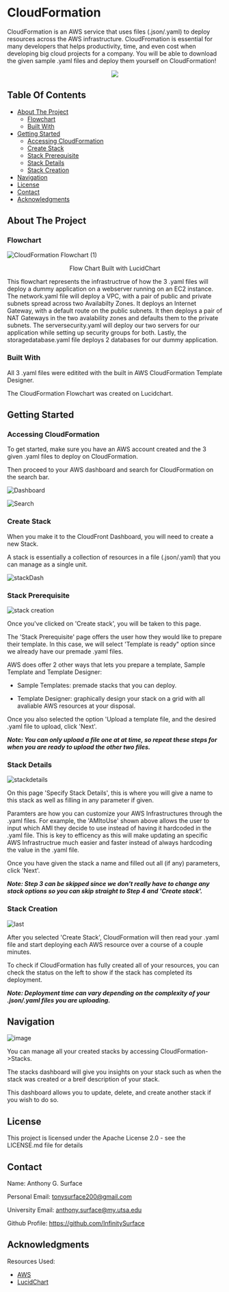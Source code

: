 # CloudFormation

CloudFormation is an AWS service that uses files (.json/.yaml) to deploy resources across the AWS infrastructure. CloudFromation is essential for many developers that helps productivity, time, and even cost when developing big cloud projects for a company. You will be able to download the given sample .yaml files and deploy them yourself on CloudFormation!

<p align="center">
  <img src="https://user-images.githubusercontent.com/98137377/159177689-c6e65174-002c-4646-83bf-c4b27d7f9b64.png">
</p>

## Table Of Contents

- [About The Project](#about-the-project)
    - [Flowchart](#flowchart)
    - [Built With](#built-with)
- [Getting Started](#getting-started)
    - [Accessing CloudFormation](#accessing-cloudformation)
    - [Create Stack](#create-stack)
    - [Stack Prerequisite](#stack-prerequisite)
    - [Stack Details](#stack-details)
    - [Stack Creation](#stack-creation)
- [Navigation](#navigation)
- [License](#license)
- [Contact](#contact)
- [Acknowledgments](#acknowledgments)

## About The Project

### Flowchart

![CloudFormation Flowchart (1)](https://user-images.githubusercontent.com/98137377/159145487-fe0ee9cf-fa55-4620-97ca-3aab776be2ac.png)

</p>
<p align = "center">
Flow Chart Built with LucidChart
</p>

This flowchart represents the infrastructrue of how the 3 .yaml files will deploy a dummy application on a webserver running on an EC2 instance. The network.yaml file will deploy a VPC, with a pair of public and private subnets spread across two Availabilty Zones. It deploys an Internet Gateway, with a default route on the public subnets. It then deploys a pair of NAT Gateways in the two avalability zones and defaults them to the private subnets. The serversecurity.yaml will deploy our two servers for our application while setting up security groups for both. Lastly, the storagedatabase.yaml file deploys 2 databases for our dummy application.

### Built With

All 3 .yaml files were editited with the built in AWS CloudFormation Template Designer.

The CloudFormation Flowchart was created on Lucidchart.

## Getting Started

### Accessing CloudFormation

To get started, make sure you have an AWS account created and the 3 given .yaml files to deploy on CloudFormation.

Then proceed to your AWS dashboard and search for CloudFormation on the search bar.

![Dashboard](https://user-images.githubusercontent.com/98137377/159184215-8ab5970d-f348-458d-8aaf-03dce22e4842.jpg)

![Search](https://user-images.githubusercontent.com/98137377/159184216-30d725f3-390c-4d2f-a6d2-3a8230a12b42.jpg)

### Create Stack

When you make it to the CloudFront Dashboard, you will need to create a new Stack.

A stack is essentially a collection of resources in a file (.json/.yaml) that you can manage as a single unit.

![stackDash](https://user-images.githubusercontent.com/98137377/159184542-d4124cc3-769c-47ae-8ac3-bfbecf780fae.jpg)

### Stack Prerequisite

![stack creation](https://user-images.githubusercontent.com/98137377/159184814-4fac884b-1a61-46da-889d-3e8e5b7757d1.jpg)

Once you've clicked on 'Create stack', you will be taken to this page.

The 'Stack Prerequisite' page offers the user how they would like to prepare their template. In this case, we will select 'Template is ready" option since we already have our premade .yaml files.

AWS does offer 2 other ways that lets you prepare a template, Sample Template and Template Designer:

* Sample Templates:  premade stacks that you can deploy.

* Template Designer: graphically design your stack on a grid with all avaliable AWS resources at your disposal. 

Once you also selected the option 'Upload a template file, and the desired .yaml file to upload, click 'Next'.

***Note: You can only upload a file one at at time, so repeat these steps for when you are ready to upload the other two files.***

### Stack Details

![stackdetails](https://user-images.githubusercontent.com/98137377/159185136-187e9deb-e3e2-455e-ae8d-4229e861be9e.jpg)

On this page 'Specify Stack Details', this is where you will give a name to this stack as well as filling in any parameter if given.

Paramters are how you can customize your AWS Infrastructures through the .yaml files. For example, the 'AMItoUse' shown above allows the user to input which AMI they decide to use instead of having it hardcoded in the .yaml file. This is key to efficency as this will make updating an specific AWS Infrastructrue much easier and faster instead of always hardcoding the value in the .yaml file.

Once you have given the stack a name and filled out all (if any) parameters, click 'Next'.

***Note: Step 3 can be skipped since we don't really have to change any stack options so you can skip straight to Step 4 and 'Create stack'.*** 

### Stack Creation

![last](https://user-images.githubusercontent.com/98137377/159185296-21d06d18-dfca-4ecb-a744-881c65e68292.jpg)

After you selected 'Create Stack', CloudFormation will then read your .yaml file and start deploying each AWS resource over a course of a couple minutes.

To check if CloudFormation has fully created all of your resources, you can check the status on the left to show if the stack has completed its deployment.

***Note: Deployment time can vary depending on the complexity of your .json/.yaml files you are uploading.***

## Navigation

![image](https://user-images.githubusercontent.com/98137377/159185376-dd4a2cfc-c185-4bf9-a323-dbf0d54f8113.png)

You can manage all your created stacks by accessing CloudFormation->Stacks.

The stacks dashboard will give you insights on your stack such as when the stack was created or a breif description of your stack.

This dashboard allows you to update, delete, and create another stack if you wish to do so.

## License

This project is licensed under the Apache License 2.0 - see the LICENSE.md file for details

## Contact

Name: Anthony G. Surface

Personal Email: tonysurface200@gmail.com

University Email: anthony.surface@my.utsa.edu

Github Profile: https://github.com/InfinitySurface

## Acknowledgments

Resources Used:

* [AWS](https://aws.amazon.com/?nc2=h_lg)
* [LucidChart](https://www.lucidchart.com/pages/)

